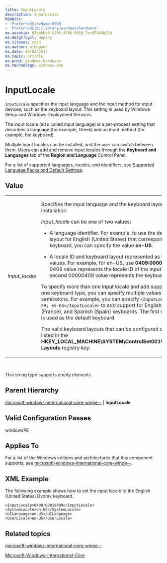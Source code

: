 ```yaml
---
title: InputLocale
description: InputLocale
MSHAttr:
- 'PreferredSiteName:MSDN'
- 'PreferredLib:/library/windows/hardware'
ms.assetid: 07ebbbb9-52f6-4786-8658-7ec07484b25d
ms.mktglfcycl: deploy
ms.sitesec: msdn
ms.author: alhopper
ms.date: 05/02/2017
ms.topic: article
ms.prod: windows-hardware
ms.technology: windows-oem
---
```


# InputLocale


`InputLocale` specifies the input language and the input method for input devices, such as the keyboard layout. This setting is used by Windows Setup and Windows Deployment Services.

The input locale (also called input language) is a per-process setting that describes a language (for example, Greek) and an input method (for example, the keyboard).

Multiple input locales can be installed, and the user can switch between them. Users can add and remove input locales through the **Keyboard and Languages** tab of the **Region and Language** Control Panel.

For a list of supported languages, locales, and identifiers, see [Supported Language Packs and Default Settings](http://go.microsoft.com/fwlink/?LinkId=206622).

## Value


<table>
<colgroup>
<col width="50%" />
<col width="50%" />
</colgroup>
<tbody>
<tr class="odd">
<td><p><em>Input_locale</em></p></td>
<td><p>Specifies the input language and the keyboard layout for a Windows installation.</p>
<p><em>Input_locale</em> can be one of two values:</p>
<ul>
<li><p>A language identifier. For example, to use the default keyboard layout for English (United States) that corresponds to the QWERTY keyboard, you can specify the value <strong>en-US</strong>.</p></li>
<li><p>A locale ID and keyboard layout represented as hexadecimal values. For example, for en-US, use <strong>0409:00000409</strong>. The first 0409 value represents the locale ID of the input language, and the second 00000409 value represents the keyboard layout.</p></li>
</ul>
<p>To specify more than one input locale and add support for more than one keyboard type, you can specify multiple values separated by semicolons. For example, you can specify <code>&lt;InputLocale&gt;en-US; fr-FR; es-ES&lt;/InputLocale&gt;</code> to add support for English (US), French (France), and Spanish (Spain) keyboards. The first value that is listed is used as the default keyboard.</p>
<p>The valid keyboard layouts that can be configured on a computer are listed in the <strong>HKEY_LOCAL_MACHINE\SYSTEM\ControlSet001\Control\Keyboard Layouts</strong> registry key.</p>
<p></p></td>
</tr>
</tbody>
</table>

 

This string type supports empty elements.

## Parent Hierarchy


[microsoft-windows-international-core-winpe--](microsoft-windows-international-core-winpe.md) | **InputLocale**

## Valid Configuration Passes


windowsPE

## Applies To


For a list of the Windows editions and architectures that this component supports, see [microsoft-windows-international-core-winpe--](microsoft-windows-international-core-winpe.md).

## XML Example


The following example shows how to set the input locale to the English (United States) Dvorak keyboard.

```
<InputLocale>0409:00010409</InputLocale>
<SystemLocale>en-US</SystemLocale> 
<UILanguage>en-US</UILanguage> 
<UserLocale>en-US</UserLocale>
```

## Related topics


[microsoft-windows-international-core-winpe--](microsoft-windows-international-core-winpe.md)

[Microsoft-Windows-International-Core](microsoft-windows-international-core.md)

 

 







